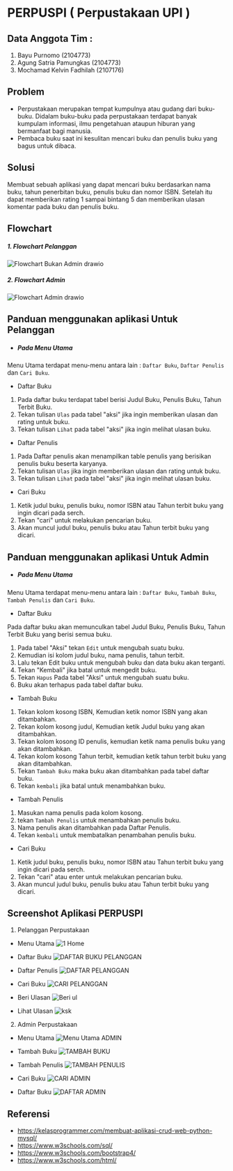 # PERPUSPI ( Perpustakaan UPI )

## Data Anggota Tim  :
1. Bayu Purnomo (2104773)
2. Agung Satria Pamungkas (2104773)
3. Mochamad Kelvin Fadhilah (2107176)

## Problem 
- Perpustakaan merupakan tempat kumpulnya atau gudang dari buku-buku. Didalam buku-buku pada perpustakaan terdapat banyak kumpulam informasi, ilmu pengetahuan ataupun hiburan yang bermanfaat bagi manusia.
- Pembaca buku saat ini kesulitan mencari buku dan penulis buku yang bagus untuk dibaca.
## Solusi
Membuat sebuah aplikasi yang dapat mencari buku berdasarkan nama buku, tahun penerbitan buku, penulis buku dan nomor ISBN. Setelah itu dapat memberikan rating 1 sampai bintang 5 dan memberikan ulasan komentar pada buku dan penulis buku.

## Flowchart
##### 1. Flowchart Pelanggan
![Flowchart Bukan Admin drawio](https://user-images.githubusercontent.com/107309841/173193829-199fd297-9f7f-447a-a413-90f84d8978f4.png)


##### 2. Flowchart Admin
![Flowchart Admin drawio](https://user-images.githubusercontent.com/107309841/173193845-ce09ace6-dcb4-4fe3-9823-27b7e42aefd1.png)


## Panduan menggunakan aplikasi Untuk Pelanggan
- ##### Pada Menu Utama
Menu Utama terdapat menu-menu antara lain : `Daftar Buku`, `Daftar Penulis` dan `Cari Buku`. 
- Daftar Buku
1. Pada daftar buku terdapat tabel berisi Judul Buku, Penulis Buku, Tahun Terbit Buku.
2. Tekan tulisan `Ulas` pada tabel "aksi" jika ingin memberikan ulasan dan rating untuk buku.
3. Tekan tulisan `Lihat` pada tabel "aksi" jika ingin melihat ulasan buku.

- Daftar Penulis
1. Pada Daftar penulis akan menampilkan table penulis yang berisikan penulis buku beserta karyanya.
2. Tekan tulisan `Ulas` jika ingin memberikan ulasan dan rating untuk buku.
3. Tekan tulisan `Lihat` pada tabel "aksi" jika ingin melihat ulasan buku.

- Cari Buku
1. Ketik judul buku, penulis buku, nomor ISBN atau Tahun terbit buku yang ingin dicari pada serch.
2. Tekan "cari" untuk melakukan pencarian buku.
3. Akan muncul judul buku, penulis buku atau Tahun terbit buku yang dicari.

## Panduan menggunakan aplikasi Untuk Admin
- ##### Pada Menu Utama
Menu Utama terdapat menu-menu antara lain : `Daftar Buku`, `Tambah Buku`, `Tambah Penulis` dan `Cari Buku`.

- Daftar Buku

Pada daftar buku akan memunculkan tabel Judul Buku, Penulis Buku, Tahun Terbit Buku yang berisi semua buku.
1. Pada tabel "Aksi" tekan `Edit` untuk mengubah suatu buku.
2. Kemudian isi kolom judul buku, nama penulis, tahun terbit.
3. Lalu tekan Edit buku untuk mengubah buku dan data buku akan terganti.
4. Tekan "Kembali" jika batal untuk mengedit buku.
5. Tekan `Hapus` Pada tabel "Aksi" untuk mengubah suatu buku.
6. Buku akan terhapus pada tabel daftar buku.

- Tambah Buku
1. Tekan kolom kosong ISBN, Kemudian ketik nomor ISBN yang akan ditambahkan.
2. Tekan kolom kosong judul, Kemudian ketik Judul buku yang akan ditambahkan.
3. Tekan kolom kosong ID penulis, kemudian ketik nama penulis buku yang akan ditambahkan.
4. Tekan kolom kosong Tahun terbit, kemudian ketik tahun terbit buku yang akan ditambahkan.
5. Tekan `Tambah Buku` maka buku akan ditambahkan pada tabel daftar buku.
6. Tekan `kembali` jika batal untuk menambahkan buku.

- Tambah Penulis
1. Masukan nama penulis pada kolom kosong.
2. tekan `Tambah Penulis` untuk menambahkan penulis buku.
3. Nama penulis akan ditambahkan pada Daftar Penulis.
4. Tekan `kembali` untuk membatalkan penambahan penulis buku.

- Cari Buku
1. Ketik judul buku, penulis buku, nomor ISBN atau Tahun terbit buku yang ingin dicari pada serch.
2. Tekan "cari" atau enter untuk melakukan pencarian buku.
3. Akan muncul judul buku, penulis buku atau Tahun terbit buku yang dicari.

## Screenshot Aplikasi PERPUSPI
1. Pelanggan Perpustakaan
- Menu Utama
![1  Home](https://user-images.githubusercontent.com/107309841/173196479-ec89d1f2-4b14-4c7c-b047-842174c0a6fe.png)

- Daftar Buku
![DAFTAR BUKU PELANGGAN](https://user-images.githubusercontent.com/107309841/173196380-d7e18014-a2ee-4649-b128-b05f6bc6f9f1.jpeg)

- Daftar Penulis
![DAFTAR PELANGGAN](https://user-images.githubusercontent.com/107309841/173196403-e5d8254d-ff3b-4401-afc7-e71b6ec24225.jpeg)

- Cari Buku
![CARI PELANGGAN](https://user-images.githubusercontent.com/107309841/173196469-dd1e230c-75d3-406a-8887-b56993fdc7f4.jpeg)

- Beri Ulasan
![Beri ul](https://user-images.githubusercontent.com/107309841/173196644-43d3c398-aa58-47db-90d8-99bd6cb76892.jpeg)

- Lihat Ulasan
![ksk](https://user-images.githubusercontent.com/107309841/173196658-10dfc1b0-337b-4bad-97a6-0113bdb24f19.jpeg)

2. Admin Perpustakaan
- Menu Utama
![Menu Utama ADMIN](https://user-images.githubusercontent.com/107309841/173196291-4522d59d-3d30-40da-8781-530d75a21982.jpeg)

- Tambah Buku
![TAMBAH BUKU](https://user-images.githubusercontent.com/107309841/173196328-3d3d3590-70cd-4ae1-8e70-5d83b1797b56.jpeg)

- Tambah Penulis
![TAMBAH PENULIS](https://user-images.githubusercontent.com/107309841/173196361-13b8ef2f-617e-40c4-9dea-1b34710224f3.jpeg)

- Cari Buku
![CARI ADMIN](https://user-images.githubusercontent.com/107309841/173196448-ebf0c4f5-6564-4eaa-b2e7-76fa056939fe.jpeg)

- Daftar Buku
![DAFTAR ADMIN](https://user-images.githubusercontent.com/107309841/173196435-fa3f6796-affe-4e44-89ec-2c11f3bf258a.jpeg)


## Referensi
- https://kelasprogrammer.com/membuat-aplikasi-crud-web-python-mysql/
- https://www.w3schools.com/sql/
- https://www.w3schools.com/bootstrap4/
- https://www.w3schools.com/html/
